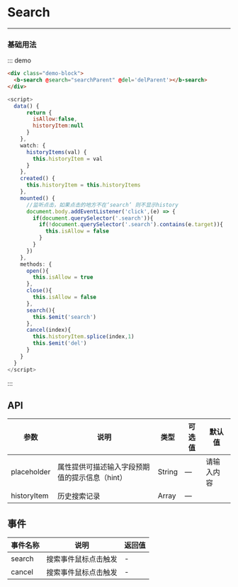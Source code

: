 # Search
----
### 基础用法

<div class="demo-block">
  <b-search @search="searchParent" @del='delParent'></b-search>
</div>

<script>
  export default {

    methods:{
      searchParent(){
        console.log()
      },
      delParent(){
        console.log()
      }
    }
  }
</script>
::: demo
```html
<div class="demo-block">
  <b-search @search="searchParent" @del='delParent'></b-search>
</div>
```
```javascript
<script>
  data() {
      return {
        isAllow:false,
        historyItem:null
      }
    },
    watch: {
      historyItems(val) {
        this.historyItem = val
      }
    },
    created() {
      this.historyItem = this.historyItems
    },
    mounted() {
      //监听点击，如果点击的地方不在‘search’ 则不显示history
      document.body.addEventListener('click',(e) => {
        if(document.querySelector('.search')){
          if(!document.querySelector('.search').contains(e.target)){
            this.isAllow = false
          }
        }
      })
    },
    methods: {
      open(){
        this.isAllow = true
      },
      close(){
        this.isAllow = false
      },
      search(){
        this.$emit('search')
      },
      cancel(index){
        this.historyItem.splice(index,1)
        this.$emit('del')
      }
    }
  }
</script>
```
:::

## API

| 参数      | 说明          | 类型      | 可选值                      | 默认值       |
|---------- |-------------- |---------- |-------------------------  |------------- |
| placeholder | 属性提供可描述输入字段预期值的提示信息（hint） | String | — | 请输入内容 |
| historyItem | 历史搜索记录 | Array | — |    |

## 事件

| 事件名称      | 说明          | 返回值  |
|---------- |-------------- |---------- |
|  search  | 搜索事件鼠标点击触发 | - |
|  cancel  | 搜索事件鼠标点击触发 | - |
